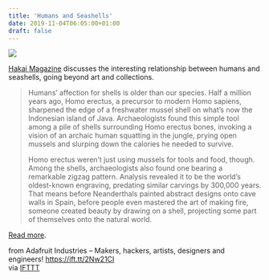 ```yaml
---
title: 'Humans and Seashells'
date: 2019-11-04T06:05:00+01:00
draft: false
---
```


[![](https://cdn-blog.adafruit.com/uploads/2019/10/header-seashell-supposition-600x288.jpg)](https://www.hakaimagazine.com/features/the-symbolic-seashell/)

[Hakai Magazine](https://www.hakaimagazine.com/features/the-symbolic-seashell/) discusses the interesting relationship between humans and seashells, going beyond art and collections.

> Humans’ affection for shells is older than our species. Half a million years ago, Homo erectus, a precursor to modern Homo sapiens, sharpened the edge of a freshwater mussel shell on what’s now the Indonesian island of Java. Archaeologists found this simple tool among a pile of shells surrounding Homo erectus bones, invoking a vision of an archaic human squatting in the jungle, prying open mussels and slurping down the calories he needed to survive.
> 
> Homo erectus weren’t just using mussels for tools and food, though. Among the shells, archaeologists also found one bearing a remarkable zigzag pattern. Analysis revealed it to be the world’s oldest-known engraving, predating similar carvings by 300,000 years. That means before Neanderthals painted abstract designs onto cave walls in Spain, before people even mastered the art of making fire, someone created beauty by drawing on a shell, projecting some part of themselves onto the natural world.

[Read more](https://www.hakaimagazine.com/features/the-symbolic-seashell/).

  
  
from Adafruit Industries – Makers, hackers, artists, designers and engineers! https://ift.tt/2Nw21CI  
via [IFTTT](https://ifttt.com/?ref=da&site=blogger)